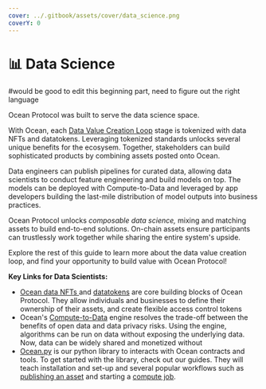 ```yaml
---
cover: ../.gitbook/assets/cover/data_science.png
coverY: 0
---
```


# 📊 Data Science

\#would be good to edit this beginning part, need to figure out the right language

Ocean Protocol was built to serve the data science space.&#x20;

&#x20;

With Ocean, each [Data Value Creation Loop](the-data-value-creation-loop.md) stage is tokenized with data NFTs and datatokens. Leveraging tokenized standards unlocks several unique benefits for the ecosysem. Together, stakeholders can build sophisticated products by combining assets posted onto Ocean. &#x20;

Data engineers can publish pipelines for curated data, allowing data scientists to conduct feature engineering and build models on top. The models can be deployed with Compute-to-Data and leveraged by app developers building the last-mile distribution of model outputs into business practices.

Ocean Protocol unlocks _composable data science,_ mixing and matching assets to build end-to-end solutions. On-chain assets ensure participants can trustlessly work together while sharing the entire system's upside.

Explore the rest of this guide to learn more about the data value creation loop, and find your opportunity to build value with Ocean Protocol!





**Key Links for Data Scientists:**

* [Ocean data NFTs ](../developers/contracts/data-nfts.md)and [datatokens](../developers/contracts/datatokens.md) are core building blocks of Ocean Protocol. They allow individuals and businesses to define their ownership of their assets, and create flexible access control tokens
* Ocean's [Compute-to-Data](../developers/compute-to-data/) engine resolves the trade-off between the benefits of open data and data privacy risks. Using the engine, algorithms can be run on data without exposing the underlying data. Now, data can be widely shared and monetized without&#x20;
* [Ocean.py](../developers/ocean.py/) is our python library to interacts with Ocean contracts and tools. To get started with the library, check out our guides. They will teach installation and set-up and several popular workflows such as[ publishing an asset](../developers/ocean.py/publish-flow.md) and starting a [compute job](../developers/ocean.py/compute-flow.md).


